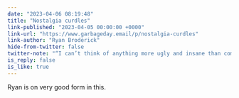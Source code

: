 ```yaml
---
date: "2023-04-06 08:19:48"
title: "Nostalgia curdles"
link-published: "2023-04-05 00:00:00 +0000"
link-url: "https://www.garbageday.email/p/nostalgia-curdles"
link-author: "Ryan Broderick"
hide-from-twitter: false
twitter-note: "“I can’t think of anything more ugly and insane than combining American  media’s desperate obsession with Trump and the era of politics he created in the  2010s with American media’s toxic obsession with high-profile court cases.”"
is_reply: false
is_like: true
---
```


Ryan is on very good form in this.
